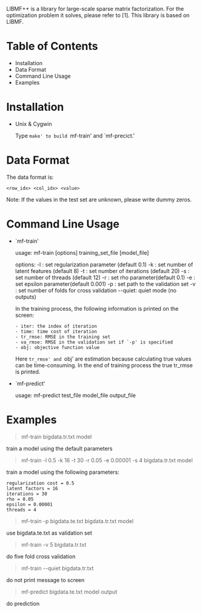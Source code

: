LIBMF++ is a library for large-scale sparse matrix factorization. For the
optimization problem it solves, please refer to [1]. This library is based on LIBMF.

Table of Contents
=================

- Installation
- Data Format
- Command Line Usage
- Examples

Installation
============

- Unix & Cygwin

  Type `make' to build `mf-train' and `mf-precict.'


Data Format
===========

The data format is:

    <row_idx> <col_idx> <value>

Note: If the values in the test set are unknown, please write dummy zeros.

Command Line Usage
==================

-   `mf-train'

    usage: mf-train [options] training_set_file [model_file]

    options:
    -l <lambda>: set regularization parameter (default 0.1)
    -k <features>: set number of latent features (default 8)
    -t <iter>: set number of iterations (default 20)
    -s <threads>: set number of threads (default 12)
    -r <rho>: set rho parameter(default 0.1)
    -e <epsilon>: set epsilon parameter(default 0.001)
    -p <path>: set path to the validation set
    -v <fold>: set number of folds for cross validation
    --quiet: quiet mode (no outputs)

    In the training process, the following information is printed on the
    screen:

        - iter: the index of iteration
        - time: time cost of iteration 
        - tr_rmse: RMSE in the training set
        - va_rmse: RMSE in the validation set if `-p' is specified
        - obj: objective function value

    Here `tr_rmse' and `obj' are estimation because calculating true values can
    be time-consuming. In the end of training process the true tr_rmse is
    printed.
    
-   `mf-predict'

    usage: mf-predict test_file model_file output_file



Examples
========

> mf-train bigdata.tr.txt model

train a model using the default parameters

> mf-train -l 0.5 -k 16 -t 30 -r 0.05 -e 0.00001 -s 4 bigdata.tr.txt model

train a model using the following parameters:

    regularization cost = 0.5
    latent factors = 16
    iterations = 30
    rho = 0.05
    epsilon = 0.00001
    threads = 4

> mf-train -p bigdata.te.txt bigdata.tr.txt model

use bigdata.te.txt as validation set

> mf-train -v 5 bigdata.tr.txt

do five fold cross validation

> mf-train --quiet bigdata.tr.txt

do not print message to screen

> mf-predict bigdata.te.txt model output

do prediction

